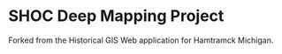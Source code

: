 # SHOC Deep Mapping Project
Forked from the Historical GIS Web application for Hamtramck Michigan. 
